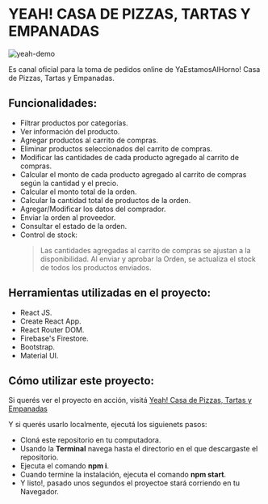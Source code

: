 # YEAH! CASA DE PIZZAS, TARTAS Y EMPANADAS

![yeah-demo](https://user-images.githubusercontent.com/17584250/127011370-a1b474bc-c4b1-4f35-b0b1-aedccba4870f.gif)

Es canal oficial para la toma de pedidos online de YaEstamosAlHorno! Casa de Pizzas, Tartas y Empanadas. 

## Funcionalidades:

* Filtrar productos por categorías.
* Ver información del producto.
* Agregar productos al carrito de compras.
* Eliminar productos seleccionados del carrito de compras.
* Modificar las cantidades de cada producto agregado al carrito de compras.
* Calcular el monto de cada producto agregado al carrito de compras según la cantidad y el precio.
* Calcular el monto total de la orden.
* Calcular la cantidad total de productos de la orden.
* Agregar/Modificar los datos del comprador.
* Enviar la orden al proveedor.
* Consultar el estado de la orden.
* Control de stock:
  > Las cantidades agregadas al carrito de compras se ajustan a la disponibilidad.
  > Al enviar y aprobar la Orden, se actualiza el stock de todos los productos enviados.

## Herramientas utilizadas en el proyecto:

* React JS.
* Create React App.
* React Router DOM.
* Firebase's Firestore.
* Bootstrap.
* Material UI.

## Cómo utilizar este proyecto:

Si querés ver el proyecto en acción, visitá [Yeah! Casa de Pizzas, Tartas y Empanadas](https://yaestamosalhorno.000webhostapp.com/)

Y si querés usarlo localmente, ejecutá los siguienets pasos:

* Cloná este repositorio en tu computadora.
* Usando la **Terminal** navega hasta el directorio en el que descargaste el repositorio.
* Ejecuta el comando **npm i**.
* Cuando termine la instalación, ejecuta el comando **npm start**.
* Y listo!, pasado unos segundos el proyectoe stará corriendo en tu Navegador. 

